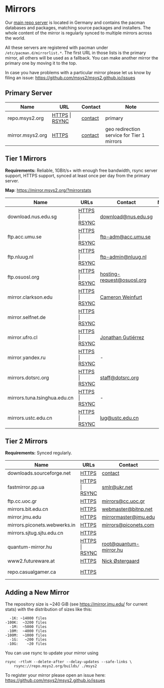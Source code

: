 # Mirrors

Our [main repo server](https://repo.msys2.org/) is located in Germany and
contains the pacman databases and packages, matching source packages and
installers. The whole content of the mirror is regularly synced to multiple
mirrors across the world.

All these servers are registered with pacman under `/etc/pacman.d/mirrorlist.*`.
The first URL in those lists is the primary mirror, all others will be used as a
fallback. You can make another mirror the primary one by moving it to the top.

In case you have problems with a particular mirror please let us know by filing
an issue: https://github.com/msys2/msys2.github.io/issues

## Primary Server

| Name | URL | Contact | Note |
| -    | -   | -       | -    |
| repo.msys2.org | [HTTPS](https://repo.msys2.org/) \| [RSYNC](rsync://repo.msys2.org/builds/) | [contact](../contact.md) | primary |
| mirror.msys2.org | [HTTPS](https://mirror.msys2.org/) | [contact](../contact.md) | geo redirection service for Tier 1 mirrors |

## Tier 1 Mirrors

**Requirements:** Reliable, 1GBit/s+ with enough free bandwidth, rsync server
support, HTTPS support, synced at least once per day from the primary server.

**Map**: <https://mirror.msys2.org/?mirrorstats>

| Name | URLs  | Contact | Note |
| -    | -     | -       |-     |
| download.nus.edu.sg | [HTTPS](https://download.nus.edu.sg/mirror/msys2/) \| [RSYNC](rsync://download.nus.edu.sg/msys2/) | <download@nus.edu.sg> | |
| ftp.acc.umu.se | [HTTPS](https://ftp.acc.umu.se/mirror/msys2.org/) \| [RSYNC](rsync://ftp.acc.umu.se/mirror/msys2.org/) | <ftp-adm@acc.umu.se> | |
| ftp.nluug.nl | [HTTPS](https://ftp.nluug.nl/pub/os/windows/msys2/builds/) \| [RSYNC](rsync://ftp.nluug.nl/msys2/builds/) | <ftp-admin@nluug.nl> | |
| ftp.osuosl.org | [HTTPS](https://ftp.osuosl.org/pub/msys2/) \| [RSYNC](rsync://rsync.osuosl.org/msys2/) | <hosting-request@osuosl.org> | |
| mirror.clarkson.edu | [HTTPS](https://mirror.clarkson.edu/msys2/) \| [RSYNC](rsync://mirror.clarkson.edu/msys2/) | [Cameron Weinfurt](mailto:weinfuc@clarkson.edu) | |
| mirror.selfnet.de | [HTTPS](https://mirror.selfnet.de/msys2/) \| [RSYNC](rsync://mirror.selfnet.de/msys2/) | 
| mirror.ufro.cl | [HTTPS](https://mirror.ufro.cl/msys2/) \| [RSYNC](rsync://mirror.ufro.cl/msys2/) | [Jonathan Gutiérrez](mailto:jonathan.gutierrez@ufrontera.cl) |  |
| mirror.yandex.ru | [HTTPS](https://mirror.yandex.ru/mirrors/msys2/) \| [RSYNC](rsync://mirror.yandex.ru/mirrors/msys2/) | - |  |
| mirrors.dotsrc.org | [HTTPS](https://mirrors.dotsrc.org/msys2/) \| [RSYNC](rsync://mirrors.dotsrc.org/msys2/) | <staff@dotsrc.org> | |
| mirrors.tuna.tsinghua.edu.cn | [HTTPS](https://mirrors.tuna.tsinghua.edu.cn/msys2/) \| [RSYNC](rsync://mirrors.tuna.tsinghua.edu.cn/msys2/) | - |
| mirrors.ustc.edu.cn | [HTTPS](https://mirrors.ustc.edu.cn/msys2/) \| [RSYNC](rsync://rsync.mirrors.ustc.edu.cn/repo/msys2/) | <lug@ustc.edu.cn> | |

## Tier 2 Mirrors

**Requirements:** Synced regularly.

| Name | URLs  | Contact | Note |
| -    | -     | -       |-     |
| downloads.sourceforge.net | [HTTPS](https://downloads.sourceforge.net/project/msys2/) | [contact](../contact.md) | |
| fastmirror.pp.ua | [HTTPS](https://fastmirror.pp.ua/msys2/) \| [RSYNC](rsync://fastmirror.pp.ua/msys2/) | <smlr@ukr.net> | (too slow for T1) |
| ftp.cc.uoc.gr | [HTTPS](https://ftp.cc.uoc.gr/mirrors/msys2/) | <mirrors@cc.uoc.gr> | |
| mirrors.bit.edu.cn | [HTTPS](https://mirrors.bit.edu.cn/msys2/) | <webmaster@bitnp.net> |
| mirror.jmu.edu | [HTTPS](http://mirror.jmu.edu/pub/msys2/) | <mirrormaster@jmu.edu> | |
| mirrors.piconets.webwerks.in | [HTTPS](https://mirrors.piconets.webwerks.in/msys2-mirror/) | <mirrors@piconets.com> | |
| mirrors.sjtug.sjtu.edu.cn | [HTTPS](https://mirrors.sjtug.sjtu.edu.cn/msys2/) | | |
| quantum-mirror.hu | [HTTPS](https://quantum-mirror.hu/mirrors/pub/msys2/) \| [RSYNC](rsync://quantum-mirror.hu/msys2/) | <root@quantum-mirror.hu> | (too slow for T1) |
| www2.futureware.at | [HTTPS](https://www2.futureware.at/~nickoe/msys2-mirror/) | [Nick Østergaard](mailto:oe.nick@gmail.com) | |
| repo.casualgamer.ca | [HTTPS](https://repo.casualgamer.ca/x86_64/) | | (partial mirror) |

## Adding a New Mirror

The repository size is ~240 GiB (see https://mirror.jmu.edu/ for current stats)
with the distribution of sizes like this:

```
  -1K: ~14000 files
-100K:  ~3200 files
  -1M:  ~5000 files
 -10M:  ~4000 files
-100M:  ~1000 files
  -1G:   ~200 files
 -10G:    ~20 files
```

You can use rsync to update your mirror using

```shell
rsync -rtlvH --delete-after --delay-updates --safe-links \
    rsync://repo.msys2.org/builds/ ./msys2
```

To register your mirror please open an issue here:
https://github.com/msys2/msys2.github.io/issues
